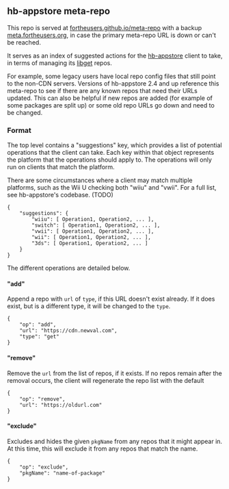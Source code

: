 ## hb-appstore meta-repo
This repo is served at [fortheusers.github.io/meta-repo](https://fortheusers.github.io/meta-repo/index.json) with a backup [meta.fortheusers.org](https://meta.fortheusers.org/index.json), in case the primary meta-repo URL is down or can't be reached.

It serves as an index of suggested actions for the [hb-appstore](https://github.com/fortheusers/hb-appstore) client to take, in terms of managing its [libget](https://github.com/fortheusers/libget) repos.

For example, some legacy users have local repo config files that still point to the non-CDN servers. Versions of hb-appstore 2.4 and up reference this meta-repo to see if there are any known repos that need their URLs updated. This can also be helpful if new repos are added (for example of some packages are split up) or some old repo URLs go down and need to be changed.

### Format
The top level contains a "suggestions" key, which provides a list of potential operations that the client can take. Each key within that object represents the platform that the operations should apply to. The operations will only run on clients that match the platform.

There are some circumstances where a client may match multiple platforms, such as the Wii U checking both "wiiu" and "vwii". For a full list, see hb-appstore's codebase. (TODO)
```
{
    "suggestions": {
        "wiiu": [ Operation1, Operation2, ... ],
        "switch": [ Operation1, Operation2, ... ],
        "vwii": [ Operation1, Operation2, ... ],
        "wii": [ Operation1, Operation2, ... ],
        "3ds": [ Operation1, Operation2, ... ]
    }
}
```

The different operations are detailed below.

#### "add"
Append a repo with `url` of `type`, if this URL doesn't exist already. If it does exist, but is a different type, it will be changed to the `type`.
```
{
    "op": "add",
    "url": "https://cdn.newval.com",
    "type": "get"
}
```

#### "remove"
Remove the `url` from the list of repos, if it exists. If no repos remain after the removal occurs, the client will regenerate the repo list with the default 
```
{
    "op": "remove",
    "url": "https://oldurl.com"
}
```

#### "exclude"
Excludes and hides the given `pkgName` from any repos that it might appear in. At this time, this will exclude it from any repos that match the name.
```
{
    "op": "exclude",
    "pkgName": "name-of-package"
}
```
